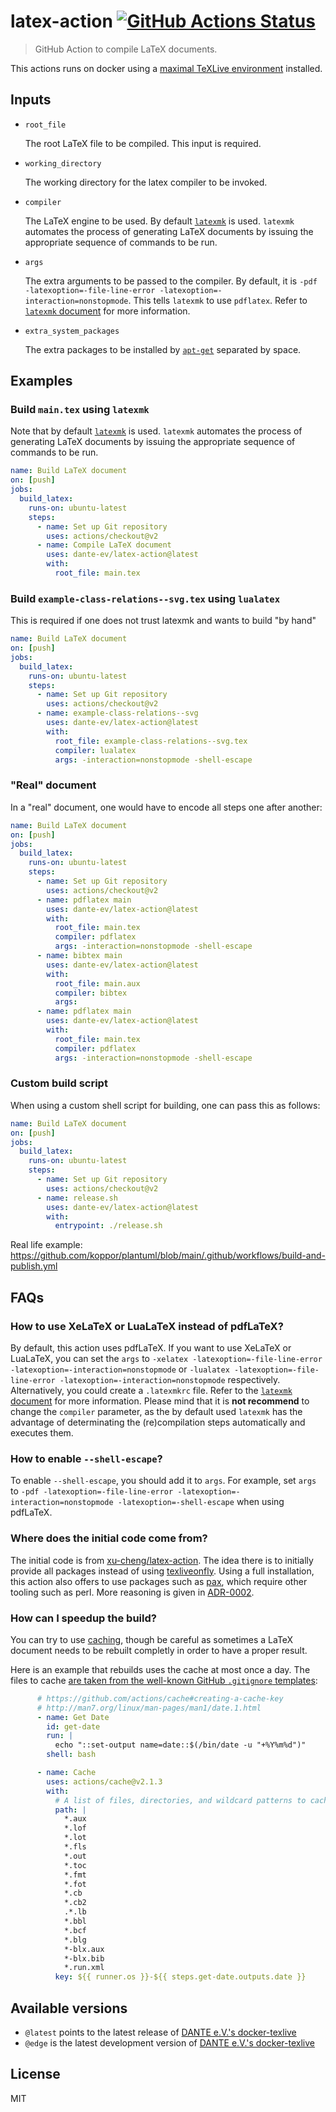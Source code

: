 # latex-action [![GitHub Actions Status](https://github.com/dante-ev/latex-action/workflows/Test%20Github%20Action/badge.svg)](https://github.com/dante-ev/latex-action/actions)

> GitHub Action to compile LaTeX documents.

This actions runs on docker using a [maximal TeXLive environment](https://hub.docker.com/r/danteev/texlive/) installed.

## Inputs

* `root_file`

    The root LaTeX file to be compiled. This input is required.

* `working_directory`

    The working directory for the latex compiler to be invoked.

* `compiler`

    The LaTeX engine to be used. By default [`latexmk`](https://ctan.org/pkg/latexmk) is used. `latexmk` automates the process of generating LaTeX documents by issuing the appropriate sequence of commands to be run.

* `args`

    The extra arguments to be passed to the compiler. By default, it is `-pdf -latexoption=-file-line-error -latexoption=-interaction=nonstopmode`. This tells `latexmk` to use `pdflatex`. Refer to [`latexmk` document](http://texdoc.net/texmf-dist/doc/support/latexmk/latexmk.pdf) for more information.

* `extra_system_packages`

    The extra packages to be installed by [`apt-get`](https://en.wikipedia.org/wiki/APT_(Package_Manager)) separated by space.

## Examples

### Build `main.tex` using `latexmk`

Note that by default [`latexmk`](https://ctan.org/pkg/latexmk) is used.
`latexmk` automates the process of generating LaTeX documents by issuing the appropriate sequence of commands to be run.

```yaml
name: Build LaTeX document
on: [push]
jobs:
  build_latex:
    runs-on: ubuntu-latest
    steps:
      - name: Set up Git repository
        uses: actions/checkout@v2
      - name: Compile LaTeX document
        uses: dante-ev/latex-action@latest
        with:
          root_file: main.tex
```

### Build `example-class-relations--svg.tex` using `lualatex`

This is required if one does not trust latexmk and wants to build "by hand"

```yaml
name: Build LaTeX document
on: [push]
jobs:
  build_latex:
    runs-on: ubuntu-latest
    steps:
      - name: Set up Git repository
        uses: actions/checkout@v2
      - name: example-class-relations--svg
        uses: dante-ev/latex-action@latest
        with:
          root_file: example-class-relations--svg.tex
          compiler: lualatex
          args: -interaction=nonstopmode -shell-escape
```

### "Real" document

In a "real" document, one would have to encode all steps one after another:

```yaml
name: Build LaTeX document
on: [push]
jobs:
  build_latex:
    runs-on: ubuntu-latest
    steps:
      - name: Set up Git repository
        uses: actions/checkout@v2
      - name: pdflatex main
        uses: dante-ev/latex-action@latest
        with:
          root_file: main.tex
          compiler: pdflatex
          args: -interaction=nonstopmode -shell-escape
      - name: bibtex main
        uses: dante-ev/latex-action@latest
        with:
          root_file: main.aux
          compiler: bibtex
          args: 
      - name: pdflatex main
        uses: dante-ev/latex-action@latest
        with:
          root_file: main.tex
          compiler: pdflatex
          args: -interaction=nonstopmode -shell-escape
```

### Custom build script

When using a custom shell script for building, one can pass this as follows:

```yaml
name: Build LaTeX document
on: [push]
jobs:
  build_latex:
    runs-on: ubuntu-latest
    steps:
      - name: Set up Git repository
        uses: actions/checkout@v2
      - name: release.sh
        uses: dante-ev/latex-action@latest
        with:
          entrypoint: ./release.sh
```

Real life example: <https://github.com/koppor/plantuml/blob/main/.github/workflows/build-and-publish.yml>

## FAQs

### How to use XeLaTeX or LuaLaTeX instead of pdfLaTeX?

By default, this action uses pdfLaTeX. If you want to use XeLaTeX or LuaLaTeX, you can set the `args` to `-xelatex -latexoption=-file-line-error -latexoption=-interaction=nonstopmode` or `-lualatex -latexoption=-file-line-error -latexoption=-interaction=nonstopmode` respectively. Alternatively, you could create a `.latexmkrc` file. Refer to the [`latexmk` document](https://mg.readthedocs.io/latexmk.html) for more information.
Please mind that it is **not recommend** to change the `compiler` parameter, as the by default used `latexmk` has the advantage of determinating the (re)compilation steps automatically and executes them.

### How to enable `--shell-escape`?

To enable `--shell-escape`, you should add it to `args`. For example, set `args` to `-pdf -latexoption=-file-line-error -latexoption=-interaction=nonstopmode -latexoption=-shell-escape` when using pdfLaTeX.

### Where does the initial code come from?

The initial code is from [xu-cheng/latex-action](https://github.com/xu-cheng/latex-action).
The idea there is to initially provide all packages instead of using [texliveonfly](https://ctan.org/pkg/texliveonfly).
Using a full installation, this action also offers to use packages such as [pax](https://ctan.org/pkg/pax), which require other tooling such as perl.
More reasoning is given in [ADR-0002](https://github.com/dante-ev/docker-texlive/blob/master/docs/adr/0002-provide-all-packages.md#provide-all-packages).

### How can I speedup the build?

You can try to use [caching](https://docs.github.com/en/actions/guides/caching-dependencies-to-speed-up-workflows), though be careful as sometimes a LaTeX document needs to be rebuilt completly in order to have a proper result.

Here is an example that rebuilds uses the cache at most once a day. The files to cache [are taken from the well-known GitHub `.gitignore` templates](https://github.com/github/gitignore/blob/master/TeX.gitignore):

```yaml
      # https://github.com/actions/cache#creating-a-cache-key
      # http://man7.org/linux/man-pages/man1/date.1.html
      - name: Get Date
        id: get-date
        run: |
          echo "::set-output name=date::$(/bin/date -u "+%Y%m%d")"
        shell: bash

      - name: Cache
        uses: actions/cache@v2.1.3
        with:
          # A list of files, directories, and wildcard patterns to cache and restore
          path: |
            *.aux
            *.lof
            *.lot
            *.fls
            *.out
            *.toc
            *.fmt
            *.fot
            *.cb
            *.cb2
            .*.lb
            *.bbl
            *.bcf
            *.blg
            *-blx.aux
            *-blx.bib
            *.run.xml
          key: ${{ runner.os }}-${{ steps.get-date.outputs.date }}
```

## Available versions

* `@latest` points to the latest release of [DANTE e.V.'s docker-texlive](https://github.com/dante-ev/docker-texlive)
* `@edge` is the latest development version of [DANTE e.V.'s docker-texlive](https://github.com/dante-ev/docker-texlive)

## License

MIT
